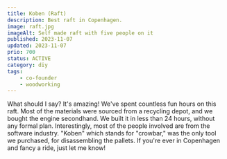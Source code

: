 ```yaml
---
title: Koben (Raft)
description: Best raft in Copenhagen.
image: raft.jpg
imageAlt: Self made raft with five people on it
published: 2023-11-07
updated: 2023-11-07
prio: 700
status: ACTIVE
category: diy
tags:
    - co-founder
    - woodworking
---
```


What should I say? It's amazing! We've spent countless fun hours on this raft. Most of the materials were sourced from a recycling depot, and we bought the engine secondhand. We built it in less than 24 hours, without any formal plan. Interestingly, most of the people involved are from the software industry. "Koben" which stands for "crowbar," was the only tool we purchased, for disassembling the pallets. If you're ever in Copenhagen and fancy a ride, just let me know!
